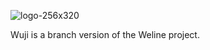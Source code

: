 ![logo-256x320](https://user-images.githubusercontent.com/90393668/132703756-2630fe24-a34f-4a5f-afc3-9771350c194e.png)


Wuji is a branch version of the Weline project.
